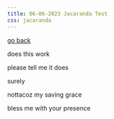 ```yaml
---
title: 06-06-2023 Jacaranda Test
css: jacaranda
---
```


[go back](articles.md)

does this work

please tell me it does

surely

nottacoz my saving grace

bless me with your presence